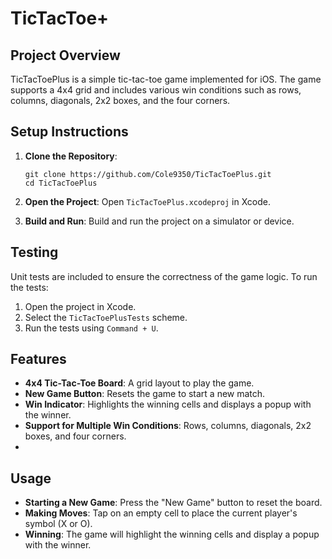 # TicTacToe+

## Project Overview

TicTacToePlus is a simple tic-tac-toe game implemented for iOS. The game supports a 4x4 grid and includes various win conditions such as rows, columns, diagonals, 2x2 boxes, and the four corners.

## Setup Instructions

1. **Clone the Repository**:
   ```
   git clone https://github.com/Cole9350/TicTacToePlus.git
   cd TicTacToePlus
   ```

2. **Open the Project**:
   Open `TicTacToePlus.xcodeproj` in Xcode.

4. **Build and Run**:
   Build and run the project on a simulator or device.

## Testing

Unit tests are included to ensure the correctness of the game logic. To run the tests:

1. Open the project in Xcode.
2. Select the `TicTacToePlusTests` scheme.
3. Run the tests using `Command + U`.


## Features

- **4x4 Tic-Tac-Toe Board**: A grid layout to play the game.
- **New Game Button**: Resets the game to start a new match.
- **Win Indicator**: Highlights the winning cells and displays a popup with the winner.
- **Support for Multiple Win Conditions**: Rows, columns, diagonals, 2x2 boxes, and four corners.
- 
## Usage

- **Starting a New Game**: Press the "New Game" button to reset the board.
- **Making Moves**: Tap on an empty cell to place the current player's symbol (X or O).
- **Winning**: The game will highlight the winning cells and display a popup with the winner.
